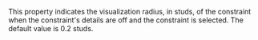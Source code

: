 This property indicates the visualization radius, in studs, of the
constraint when the constraint's details are off and the constraint is
selected. The default value is 0.2 studs.